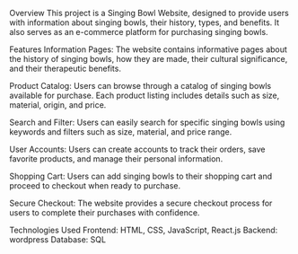 Overview
This project is a Singing Bowl Website, designed to provide users with information about singing bowls, their history, types, and benefits. It also serves as an e-commerce platform for purchasing singing bowls.

Features
Information Pages: The website contains informative pages about the history of singing bowls, how they are made, their cultural significance, and their therapeutic benefits.

Product Catalog: Users can browse through a catalog of singing bowls available for purchase. Each product listing includes details such as size, material, origin, and price.

Search and Filter: Users can easily search for specific singing bowls using keywords and filters such as size, material, and price range.

User Accounts: Users can create accounts to track their orders, save favorite products, and manage their personal information.

Shopping Cart: Users can add singing bowls to their shopping cart and proceed to checkout when ready to purchase.

Secure Checkout: The website provides a secure checkout process for users to complete their purchases with confidence.

Technologies Used
Frontend: HTML, CSS, JavaScript, React.js
Backend: wordpress
Database: SQL

